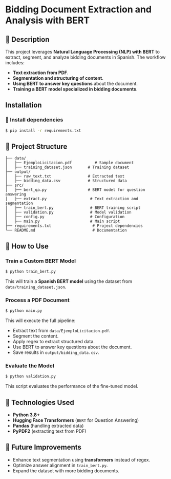 # Bidding Document Extraction and Analysis with BERT

## 📌 Description
This project leverages **Natural Language Processing (NLP) with BERT** to extract, segment, and analyze bidding documents in Spanish. The workflow includes:

- **Text extraction from PDF**.
- **Segmentation and structuring of content**.
- **Using BERT to answer key questions** about the document.
- **Training a BERT model specialized in bidding documents**.

## Installation

### **🚀 Install dependencies**
```bash
$ pip install -r requirements.txt
```

## 📂 Project Structure
```plaintext
├── data/
│   ├── EjemploLicitacion.pdf          # Sample document
│   ├── training_dataset.json       # Training dataset
├── output/
│   ├── raw_text.txt                # Extracted text
│   ├── bidding_data.csv            # Structured data
├── src/
│   ├── bert_qa.py                  # BERT model for question answering
│   ├── extract.py                   # Text extraction and segmentation
│   ├── train_bert.py                # BERT training script
│   ├── validation.py                # Model validation
│   ├── config.py                    # Configuration
│   ├── main.py                      # Main script
├── requirements.txt                  # Project dependencies
└── README.md                         # Documentation
```

## 🔧 How to Use

### **Train a Custom BERT Model**
```bash
$ python train_bert.py
```
This will train a **Spanish BERT model** using the dataset from `data/training_dataset.json`.

### **Process a PDF Document**
```bash
$ python main.py
```
This will execute the full pipeline:
- Extract text from `data/EjemploLicitacion.pdf`.
- Segment the content.
- Apply regex to extract structured data.
- Use BERT to answer key questions about the document.
- Save results in `output/bidding_data.csv`.

### **Evaluate the Model**
```bash
$ python validation.py
```
This script evaluates the performance of the fine-tuned model.


## 🧠 Technologies Used
- **Python 3.8+**
- **Hugging Face Transformers** (`BERT` for Question Answering)
- **Pandas** (handling extracted data)
- **PyPDF2** (extracting text from PDF)


## 📌 Future Improvements
- Enhance text segmentation using **transformers** instead of regex.
- Optimize answer alignment in `train_bert.py`.
- Expand the dataset with more bidding documents.
